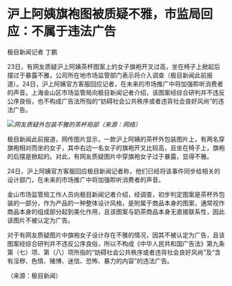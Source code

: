 # 沪上阿姨旗袍图被质疑不雅，市监局回应：不属于违法广告

极目新闻记者 丁鹏

23日，有网友质疑沪上阿姨茶杯图案上的女子旗袍开叉过高，坐在椅子上掀起后摆过于暴露不雅，公司所在地市场监管部门表示将介入调查（极目新闻此前报道）。24日，沪上阿姨官方客服回应记者，在未来的市场推广中将加强聆听消费者的声音。上海金山区市场监管局向极目新闻记者介绍，该图案经综合研判并不违反公序良俗，也不构成广告法所指的“妨碍社会公共秩序或者违背社会良好风尚”的违法广告。

![](https://inews.gtimg.com/newsapp_bt/0/15683856596/1000)_网友质疑外包装不雅的茶杯局部（来源：网络）_

极目新闻此前报道，网传图片显示，一款沪上阿姨的茶杯外包装图片上，有两名穿旗袍相对而坐的女子，其中右边一名女子的旗袍开叉比较高，且坐在椅子上，旗袍的后摆是掀起的。对此，有网友质疑图片中穿旗袍女子过于暴露，显得不雅。

24日，沪上阿姨官方客服回应极目新闻记者称，他们已经将该事件同步给相关的设计部门，在未来的市场推广中将加强聆听消费者的声音。

金山市场监管局工作人员向极目新闻记者介绍，经调查，初步判定图案是茶杯外包装的一部分，作为产品的一种整体设计风格，是附属于商品本身的图案，通常视作商品本身的组成部分起到美化作用，且该图案与奶茶商品本身无直接联系性，因此该图片不被认定为广告。

对于有网友质疑图片中旗袍女子设计存在不雅的情况，因其不被认定为广告，且该图案经综合研判并不违反公序良俗，所以不构成《中华人民共和国广告法》第九条第（七）项、第（八）项所指的“妨碍社会公共秩序或者违背社会良好风尚”及“含有淫秽、色情、赌博、迷信、恐怖、暴力的内容”的违法广告。

（来源：极目新闻）


